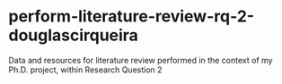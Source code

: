 # perform-literature-review-rq-2-douglascirqueira
Data and resources for literature review performed in the context of my Ph.D. project, within Research Question 2
